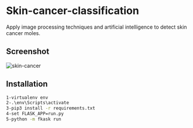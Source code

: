 # Skin-cancer-classification
Apply image processing techniques and artificial intelligence to detect skin cancer moles.
## Screenshot
![skin-cancer](https://user-images.githubusercontent.com/49190208/156897989-8e2ee7b8-d4c0-4c3e-8454-5fdd1accabbf.png)


## Installation
```bash
1-virtualenv env
2-.\env\Scripts\activate
3-pip3 install -r requirements.txt
4-set FLASK_APP=run.py
5-python -m fkask run 
